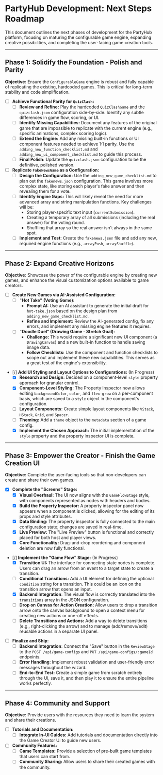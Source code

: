 # PartyHub Development: Next Steps Roadmap

This document outlines the next phases of development for the PartyHub platform, focusing on maturing the configurable game engine, expanding creative possibilities, and completing the user-facing game creation tools.

---

## Phase 1: Solidify the Foundation - Polish and Parity

**Objective:** Ensure the `ConfigurableGame` engine is robust and fully capable of replicating the existing, hardcoded games. This is critical for long-term stability and code simplification.

-   [ ] **Achieve Functional Parity for `QuizClash`:**
    -   [ ] **Review and Refine:** Play the hardcoded `QuizClashGame` and the `quizclash.json` configuration side-by-side. Identify any subtle differences in game flow, scoring, or UI.
    -   [ ] **Identify Missing Capabilities:** Document any features of the original game that are impossible to replicate with the current engine (e.g., specific animations, complex scoring logic).
    -   [ ] **Extend the Engine:** Add any missing built-in functions or UI component features needed to achieve 1:1 parity. Use the `adding_new_function_checklist.md` and `adding_new_ui_component_checklist.md` to guide this process.
    -   [ ] **Final Polish:** Update the `quizclash.json` configuration to be the definitive, polished version.

-   [ ] **Replicate `FakeNewsGame` as a Configuration:**
    -   [ ] **Design the Configuration:** Use the `adding_new_game_checklist.md` to plan out the `fakenews.json` configuration. This game involves more complex state, like storing each player's fake answer and then revealing them for a vote.
    -   [ ] **Identify Engine Gaps:** This will likely reveal the need for more advanced array and string manipulation functions. Key challenges will be:
        -   Storing player-specific text input (`currentSubmission`).
        -   Creating a temporary array of all submissions (including the real answer) for the voting round.
        -   Shuffling that array so the real answer isn't always in the same spot.
    -   [ ] **Implement and Test:** Create the `fakenews.json` file and add any new, required engine functions (e.g., `arrayPush`, `arrayShuffle`).

---

## Phase 2: Expand Creative Horizons

**Objective:** Showcase the power of the configurable engine by creating new games, and enhance the visual customization options available to game creators.

-   [ ] **Create New Games via AI-Assisted Configuration:**
    -   [ ] **"Hot Take" (Voting Game):**
        -   **Prompt AI:** Use an AI assistant to generate the initial draft for `hot-take.json` based on the design plan from `adding_new_game_checklist.md`.
        -   **Refine and Implement:** Review the AI-generated config, fix any errors, and implement any missing engine features it requires.
    -   [ ] **"Doodle Duel" (Drawing Game - Stretch Goal):**
        -   **Challenge:** This would require a significant new UI component (a `DrawingCanvas`) and a new built-in function to handle saving image data.
        -   **Follow Checklists:** Use the component and function checklists to scope out and implement these new capabilities. This serves as a great test of the engine's extensibility.

-   [/] **Add UI Styling and Layout Options to Configurations:** (In Progress)
    -   [x] **Research and Design:** Decided on a component-level `style` property approach for granular control.
    -   [x] **Component-Level Styling:** The Property Inspector now allows editing `backgroundColor`, `color`, and `flex-grow` on a per-component basis, which are saved to a `style` object in the component's configuration.
    -   [ ] **Layout Components:** Create simple layout components like `VStack`, `HStack`, `Grid`, and `Spacer`.
    -   [ ] **Theming:** Add a `theme` object to the `metadata` section of a game config.
    -   [x] **Implement the Chosen Approach:** The initial implementation of the `style` property and the property inspector UI is complete.

---

## Phase 3: Empower the Creator - Finish the Game Creation UI

**Objective:** Complete the user-facing tools so that non-developers can create and share their own games.

-   [x] **Complete the "Screens" Stage:**
    -   [x] **Visual Overhaul:** The UI now aligns with the `GameFlowStage` style, with components represented as nodes with headers and bodies.
    -   [x] **Build the Property Inspector:** A property inspector panel now appears when a component is clicked, allowing for the editing of its props and style attributes.
    -   [x] **Data Binding:** The property inspector is fully connected to the main configuration state; changes are saved in real-time.
    -   [x] **Live Preview:** The "Live Preview" button is functional and correctly placed for both host and player views.
    -   [x] **Core Functionality:** Drag-and-drop reordering and component deletion are now fully functional.

-   [/] **Implement the "Game Flow" Stage:** (In Progress)
    -   [x] **Transition UI:** The interface for connecting state nodes is complete. Users can drag an arrow from an event to a target state to create a transition.
    -   [ ] **Conditional Transitions:** Add a UI element for defining the optional `condition` string for a transition. This could be an icon on the transition arrow that opens an input.
    -   [x] **Backend Integration:** The visual flow is correctly translated into the `transitions` array in the JSON configuration.
    -   [ ] **Drop on Canvas for Action Creation:** Allow users to drop a transition arrow onto the canvas background to open a context menu for creating new actions or one-off effects.
    -   [ ] **Delete Transitions and Actions:** Add a way to delete transitions (e.g., right-clicking the arrow) and to manage (add/remove/edit) reusable actions in a separate UI panel.

-   [ ] **Finalize and Ship:**
    -   [ ] **Backend Integration:** Connect the "Save" button in the `ReviewStage` to the `POST /api/game-configs` and `PUT /api/game-configs/:gameId` endpoints.
    -   [ ] **Error Handling:** Implement robust validation and user-friendly error messages throughout the wizard.
    -   [ ] **End-to-End Test:** Create a simple game from scratch entirely through the UI, save it, and then play it to ensure the entire pipeline works perfectly.

---

## Phase 4: Community and Support

**Objective:** Provide users with the resources they need to learn the system and share their creations.

-   [ ] **Tutorials and Documentation:**
    -   [ ] **Integrate In-UI Guides:** Add tutorials and documentation directly into the Game Creator UI to guide new users.
-   [ ] **Community Features:**
    -   [ ] **Game Templates:** Provide a selection of pre-built game templates that users can start from.
    -   [ ] **Community Sharing:** Allow users to share their created games with the community.
